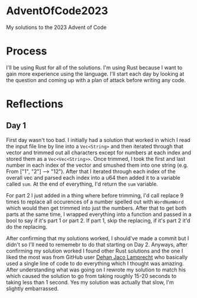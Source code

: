 # AdventOfCode2023

My solutions to the 2023 Advent of Code

# Process

I'll be using Rust for all of the solutions. I'm using Rust because I want to 
gain more experience using the language. I'll start each day by looking at the 
question and coming up with a plan of attack before writing any code.

# Reflections

## Day 1

First day wasn't too bad. I initially had a solution that worked in which I 
read the input file line by line into a `Vec<String>` and then iterated through 
that vector and trimmed out all characters except for numbers at each index and 
stored them as a `Vec<Vec<String>>`. Once trimmed, I took the first and last 
number in each index of the vector and smushed them into one string (e.g. From 
["1", "2"] --> "12"). After that I iterated through each index of the overall 
vec and parsed each index into a u64 then added it to a variable called `sum`. 
At the end of everything, I'd return the `sum` variable.

For part 2 I just added in a thing where before trimming, I'd call replace 9 
times to replace all occurences of a number spelled out with `WordNumWord` 
which would then get trimmed into just the numbers. After that to get both 
parts at the same time, I wrapped everything into a function and passed in a 
bool to say if it's part 1 or part 2. If part 1, skip the replacing, if it's 
part 2 it'd do the replacing.

After confirming that my solutions worked, I should've made a commit but I 
didn't so I'll need to rememebr to do that starting on Day 2. Anyways, after 
confirming my solution worked I found other Rust solutions and the one I liked 
the most was from GitHub user [Dehan Jaco Lamprecht](https://github.com/dehan-jl)
who basically used a single line of code to do everything which I thought was 
amazing. After understanding what was going on I rewrote my solution to match 
his which caused the solution to go from taking roughly 15-20 seconds to taking 
less than 1 second. Yes my solution was actually that slow, I'm slightly 
embarrassed.

